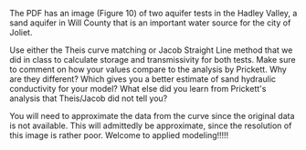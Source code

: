 The PDF has an image (Figure 10) of two aquifer tests in the Hadley Valley, a sand aquifer in Will County that is an important water source for the city of Joliet. 

Use either the Theis curve matching or Jacob Straight Line method that we did in class to calculate storage and transmissivity for both tests. Make sure to comment on how your values compare to the analysis by Prickett. Why are they different? Which gives you a better estimate of sand hydraulic conductivity for your model? What else did you learn from Prickett's analysis that Theis/Jacob did not tell you?

You will need to approximate the data from the curve since the original data is not available. This will admittedly be approximate, since the resolution of this image is rather poor. Welcome to applied modeling!!!!!
